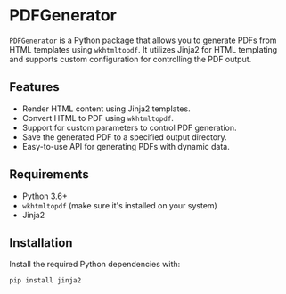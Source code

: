 # PDFGenerator

`PDFGenerator` is a Python package that allows you to generate PDFs from HTML templates using `wkhtmltopdf`. It utilizes Jinja2 for HTML templating and supports custom configuration for controlling the PDF output.

## Features

- Render HTML content using Jinja2 templates.
- Convert HTML to PDF using `wkhtmltopdf`.
- Support for custom parameters to control PDF generation.
- Save the generated PDF to a specified output directory.
- Easy-to-use API for generating PDFs with dynamic data.

## Requirements

- Python 3.6+
- `wkhtmltopdf` (make sure it's installed on your system)
- Jinja2

## Installation

Install the required Python dependencies with:

```bash
pip install jinja2
